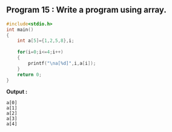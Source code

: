 ## Program 15 : Write a program using array.
```C
#include<stdio.h>
int main()
{
	int a[5]={1,2,5,8},i;
	
	for(i=0;i<=4;i++)
	{
		printf("\na[%d]",i,a[i]);
	}
	return 0;
}
```
**Output :**
```
a[0]
a[1]
a[2]
a[3]
a[4]
```

